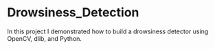 # Drowsiness_Detection
In this project I demonstrated how to build a drowsiness detector using OpenCV, dlib, and Python.
